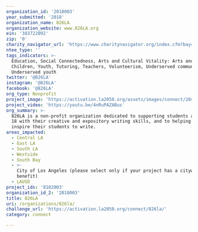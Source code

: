 ```yaml
---
organization_id: '2018003'
year_submitted: '2018'
organization_name: 826LA
organization_website: www.826LA.org
ein: '383722092'
zip: '0'
charity_navigator_url: 'https://www.charitynavigator.org/index.cfm?bay=search.profile&ein=383722092'
ntee_type: ''
tags_indicators: >-
  Education, Social Connectedness, Arts and Cultural Vitality: Arts and culture,
  Children, Youth, Tutoring, Teachers, Volunteerism, Underserved communities,
  Underserved youth
twitter: '@826LA'
instagram: '@826LA'
facebook: '@826LA'
org_type: Nonprofit
project_image: 'https://activation.la2050.org/assets/images/connect/2048-wide/826la.jpg'
project_video: 'https://youtu.be/4nRuPAZABus'
org_summary: >-
  826LA is a non-profit organization dedicated to supporting students ages 6 to
  18 with their creative and expository writing skills, and to helping teachers
  inspire their students to write.
areas_impacted:
  - Central LA
  - East LA
  - South LA
  - Westside
  - South Bay
  - >-
    City of Los Angeles (please select only if your project has a citywide
    benefit)
  - LAUSD
project_ids: '8102003'
organization_id_2: '2018003'
title: 826LA
uri: /organizations/826la/
challenge_url: 'https://activation.la2050.org/connect/826la/'
category: connect

---
```

